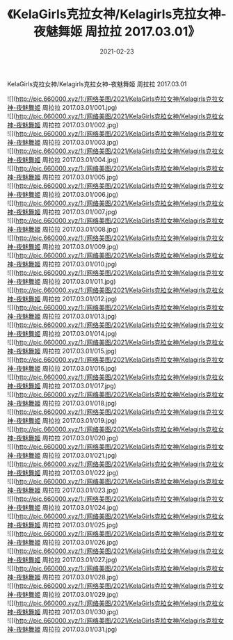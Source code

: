 ﻿---
layout: post
title:  《KelaGirls克拉女神/Kelagirls克拉女神-夜魅舞姬 周拉拉 2017.03.01》
date:   2021-02-23
img: http://pic.660000.xyz/1:/网络美图/2021/KelaGirls克拉女神/Kelagirls克拉女神-夜魅舞姬 周拉拉 2017.03.01/000.jpg
categories: [美女, 清纯, 唯美]
---

KelaGirls克拉女神/Kelagirls克拉女神-夜魅舞姬 周拉拉 2017.03.01

 ![](http://pic.660000.xyz/1:/网络美图/2021/KelaGirls克拉女神/Kelagirls克拉女神-夜魅舞姬 周拉拉 2017.03.01/001.jpg) <br>![](http://pic.660000.xyz/1:/网络美图/2021/KelaGirls克拉女神/Kelagirls克拉女神-夜魅舞姬 周拉拉 2017.03.01/002.jpg) <br>![](http://pic.660000.xyz/1:/网络美图/2021/KelaGirls克拉女神/Kelagirls克拉女神-夜魅舞姬 周拉拉 2017.03.01/003.jpg) <br>![](http://pic.660000.xyz/1:/网络美图/2021/KelaGirls克拉女神/Kelagirls克拉女神-夜魅舞姬 周拉拉 2017.03.01/004.jpg) <br>![](http://pic.660000.xyz/1:/网络美图/2021/KelaGirls克拉女神/Kelagirls克拉女神-夜魅舞姬 周拉拉 2017.03.01/005.jpg) <br>![](http://pic.660000.xyz/1:/网络美图/2021/KelaGirls克拉女神/Kelagirls克拉女神-夜魅舞姬 周拉拉 2017.03.01/006.jpg) <br>![](http://pic.660000.xyz/1:/网络美图/2021/KelaGirls克拉女神/Kelagirls克拉女神-夜魅舞姬 周拉拉 2017.03.01/007.jpg) <br>![](http://pic.660000.xyz/1:/网络美图/2021/KelaGirls克拉女神/Kelagirls克拉女神-夜魅舞姬 周拉拉 2017.03.01/008.jpg) <br>![](http://pic.660000.xyz/1:/网络美图/2021/KelaGirls克拉女神/Kelagirls克拉女神-夜魅舞姬 周拉拉 2017.03.01/009.jpg) <br>![](http://pic.660000.xyz/1:/网络美图/2021/KelaGirls克拉女神/Kelagirls克拉女神-夜魅舞姬 周拉拉 2017.03.01/010.jpg) <br>![](http://pic.660000.xyz/1:/网络美图/2021/KelaGirls克拉女神/Kelagirls克拉女神-夜魅舞姬 周拉拉 2017.03.01/011.jpg) <br>![](http://pic.660000.xyz/1:/网络美图/2021/KelaGirls克拉女神/Kelagirls克拉女神-夜魅舞姬 周拉拉 2017.03.01/012.jpg) <br>![](http://pic.660000.xyz/1:/网络美图/2021/KelaGirls克拉女神/Kelagirls克拉女神-夜魅舞姬 周拉拉 2017.03.01/013.jpg) <br>![](http://pic.660000.xyz/1:/网络美图/2021/KelaGirls克拉女神/Kelagirls克拉女神-夜魅舞姬 周拉拉 2017.03.01/014.jpg) <br>![](http://pic.660000.xyz/1:/网络美图/2021/KelaGirls克拉女神/Kelagirls克拉女神-夜魅舞姬 周拉拉 2017.03.01/015.jpg) <br>![](http://pic.660000.xyz/1:/网络美图/2021/KelaGirls克拉女神/Kelagirls克拉女神-夜魅舞姬 周拉拉 2017.03.01/016.jpg) <br>![](http://pic.660000.xyz/1:/网络美图/2021/KelaGirls克拉女神/Kelagirls克拉女神-夜魅舞姬 周拉拉 2017.03.01/017.jpg) <br>![](http://pic.660000.xyz/1:/网络美图/2021/KelaGirls克拉女神/Kelagirls克拉女神-夜魅舞姬 周拉拉 2017.03.01/018.jpg) <br>![](http://pic.660000.xyz/1:/网络美图/2021/KelaGirls克拉女神/Kelagirls克拉女神-夜魅舞姬 周拉拉 2017.03.01/019.jpg) <br>![](http://pic.660000.xyz/1:/网络美图/2021/KelaGirls克拉女神/Kelagirls克拉女神-夜魅舞姬 周拉拉 2017.03.01/020.jpg) <br>![](http://pic.660000.xyz/1:/网络美图/2021/KelaGirls克拉女神/Kelagirls克拉女神-夜魅舞姬 周拉拉 2017.03.01/021.jpg) <br>![](http://pic.660000.xyz/1:/网络美图/2021/KelaGirls克拉女神/Kelagirls克拉女神-夜魅舞姬 周拉拉 2017.03.01/022.jpg) <br>![](http://pic.660000.xyz/1:/网络美图/2021/KelaGirls克拉女神/Kelagirls克拉女神-夜魅舞姬 周拉拉 2017.03.01/023.jpg) <br>![](http://pic.660000.xyz/1:/网络美图/2021/KelaGirls克拉女神/Kelagirls克拉女神-夜魅舞姬 周拉拉 2017.03.01/024.jpg) <br>![](http://pic.660000.xyz/1:/网络美图/2021/KelaGirls克拉女神/Kelagirls克拉女神-夜魅舞姬 周拉拉 2017.03.01/025.jpg) <br>![](http://pic.660000.xyz/1:/网络美图/2021/KelaGirls克拉女神/Kelagirls克拉女神-夜魅舞姬 周拉拉 2017.03.01/026.jpg) <br>![](http://pic.660000.xyz/1:/网络美图/2021/KelaGirls克拉女神/Kelagirls克拉女神-夜魅舞姬 周拉拉 2017.03.01/027.jpg) <br>![](http://pic.660000.xyz/1:/网络美图/2021/KelaGirls克拉女神/Kelagirls克拉女神-夜魅舞姬 周拉拉 2017.03.01/028.jpg) <br>![](http://pic.660000.xyz/1:/网络美图/2021/KelaGirls克拉女神/Kelagirls克拉女神-夜魅舞姬 周拉拉 2017.03.01/029.jpg) <br>![](http://pic.660000.xyz/1:/网络美图/2021/KelaGirls克拉女神/Kelagirls克拉女神-夜魅舞姬 周拉拉 2017.03.01/030.jpg) <br>![](http://pic.660000.xyz/1:/网络美图/2021/KelaGirls克拉女神/Kelagirls克拉女神-夜魅舞姬 周拉拉 2017.03.01/031.jpg) <br>